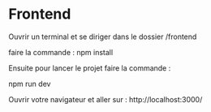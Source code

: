 # Frontend

Ouvrir un terminal et se diriger dans le dossier /frontend

faire la commande : npm install 

Ensuite pour lancer le projet faire la commande :

npm run dev

Ouvrir votre navigateur et aller sur : http://localhost:3000/
